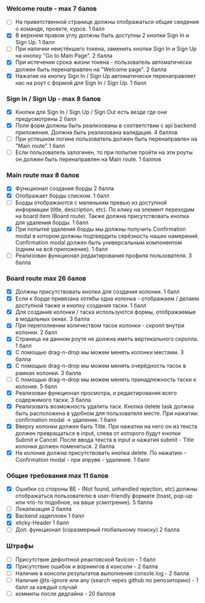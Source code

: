### Welcome route - max 7 балов

- [ ] На приветственной странице должны отображаться общие сведения о команде, проекте, курсе. 1 балл
- [x] В верхнем правом углу должны быть доступны 2 кнопки Sign In и Sign Up. 1 балл
- [ ] При наличии неистёкшего токена, заменить кнопки Sign In и Sign Up на кнопку "Go to Main Page". 2 балла
- [x] При истечении срока жизни токена - пользователь автоматически должен быть перенаправлен на "Welcome page". 2 балла
- [x] Нажатие на кнопку Sign In / Sign Up автоматически перенаправляет нас на роут с формой для Sign In / Sign Up. 1 балл

### Sign In / Sign Up  - max 8 балов

- [x] Кнопки для Sign In / Sign Up / Sign Out есть везде где они предусмотрены 2 балл
- [x] Поля форм должны быть реализованы в соответствии с api backend приложения. Должна быть реализована валидация. 4 баллов
- [ ] При успешном логине пользователь должен быть перенаправлен на "Main route" 1 балл
- [ ] Если пользователь залогинен, то при попытке пройти на эти роуты он должен быть перенаправлен на Main route. 1 баллов

### Main route max 8 балов

- [x] Функционал создания борды 2 балла
- [x] Отображает борды списком. 1 балл
- [ ] Борды отображаются с маленьким превью из доступной информации (title, description, etc). По клику на элемент переходим на board item (Board route). Также должна присутствовать кнопка для удаления борды.  1 балл
- [x] При попытке удаления борды мы должны получить Confirmation modal в котором должны подтвердить серёзность наших намерений. Confirmation modal должен быть универсальным компонентом (одним на всё приложение).  1 балл
- [ ] Реализован функционал редактирования профиля пользователя.  3 балла

### Board route  max 26 балов

- [x] Должны присутствовать кнопки для создания колонки.   1 балл
- [x] Если к борде привязана хотябы одна колонка - отображаем / делаем доступной также и кнопку создания таски.   1 балл
- [x] Для создания колонки / таска используются формы, отображаемые в модальных окнах.   3 балла
- [x] При переполнении количеством тасок колонки - скролл внутри колонки. 2 балл
- [x] Страница на данном роуте не должна иметь вертикального скролла.  1 балл
- [x] С помощью drag-n-drop мы можем менять колонки местами.  3 балла
- [x] С помощью drag-n-drop мы можем менять очерёдность тасок в рамках колонки.  3 балла
- [ ] С помощью drag-n-drop мы можем менять принадлежность таски к колонке.  5 балл
- [x] Реализован функционал просмотра, и редактирования всего содержимого таски. 3 балла
- [x] Реализовать возможность удалить таск. Кнопка delete task должна быть расположена в удобном для пользователя месте. При нажатии: confirmation modal -> удаление.  1 балл
- [x] Вверху колонки должен быть Title. При нажатии на него он из текста должен превращаться в input, слева от которого будут кнопки Submit и Cancel. После ввода текста в input и нажатия submit - Title колонки должен поменяться.   2 балла
- [x] На колонке должна присутствовать кнопка delete. По нажатию - Confirmation modal - при апруве - удаление. 1 балл

### Общие требования max 11 балов

- [x] Ошибки со стороны BE - (Not found, unhandled rejection, etc) должны отображаться пользователю в user-friendly формате (toast, pop-up или что-то подобное, на ваше усмотрение). 5 балла
- [ ] Локализация 2 балла
- [x] Backend задеплоен 1 балл
- [x] sticky-Header  1 балл
- [ ] Доп. функционал (соразмерный глобальному поиску) 2 балла

### Штрафы 

- [ ] Присутствие дефолтной реактовской favicon - 1 балл
- [x] Присутствие ошибок и ворнингов в консоли  - 2 балла
- [ ] Наличие в консоли результатов выполнения console.log  - 2 балла
- [ ] Наличие @ts-ignore или any (search через github по репозиторию)  - 1 балл за каждый случай
- [ ] коммиты после дедлайна - 20 баллов